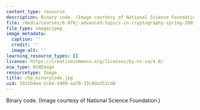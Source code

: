 ```yaml
---
content_type: resource
description: Binary code. (Image courtesy of National Science Foundation.)
file: /media/courses/6-876j-advanced-topics-in-cryptography-spring-2003/3931b4ea2c644409aa7033c4da352cdd_chp_binarycode.jpg
file_type: image/jpeg
image_metadata:
  caption: ''
  credit: ''
  image-alt: ''
learning_resource_types: []
license: https://creativecommons.org/licenses/by-nc-sa/4.0/
ocw_type: OCWImage
resourcetype: Image
title: chp_binarycode.jpg
uid: 3931b4ea-2c64-4409-aa70-33c4da352cdd
---
```

Binary code. (Image courtesy of National Science Foundation.)
